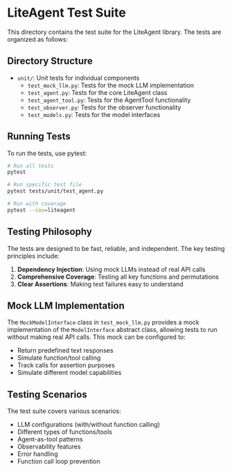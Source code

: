 # LiteAgent Test Suite

This directory contains the test suite for the LiteAgent library. The tests are organized as follows:

## Directory Structure

- `unit/`: Unit tests for individual components
  - `test_mock_llm.py`: Tests for the mock LLM implementation
  - `test_agent.py`: Tests for the core LiteAgent class
  - `test_agent_tool.py`: Tests for the AgentTool functionality
  - `test_observer.py`: Tests for the observer functionality
  - `test_models.py`: Tests for the model interfaces

## Running Tests

To run the tests, use pytest:

```bash
# Run all tests
pytest

# Run specific test file
pytest tests/unit/test_agent.py

# Run with coverage
pytest --cov=liteagent
```

## Testing Philosophy

The tests are designed to be fast, reliable, and independent. The key testing principles include:

1. **Dependency Injection**: Using mock LLMs instead of real API calls
2. **Comprehensive Coverage**: Testing all key functions and permutations
3. **Clear Assertions**: Making test failures easy to understand

## Mock LLM Implementation

The `MockModelInterface` class in `test_mock_llm.py` provides a mock implementation of the `ModelInterface` abstract class, allowing tests to run without making real API calls. This mock can be configured to:

- Return predefined text responses
- Simulate function/tool calling
- Track calls for assertion purposes
- Simulate different model capabilities

## Testing Scenarios

The test suite covers various scenarios:

- LLM configurations (with/without function calling)
- Different types of functions/tools
- Agent-as-tool patterns
- Observability features
- Error handling
- Function call loop prevention 